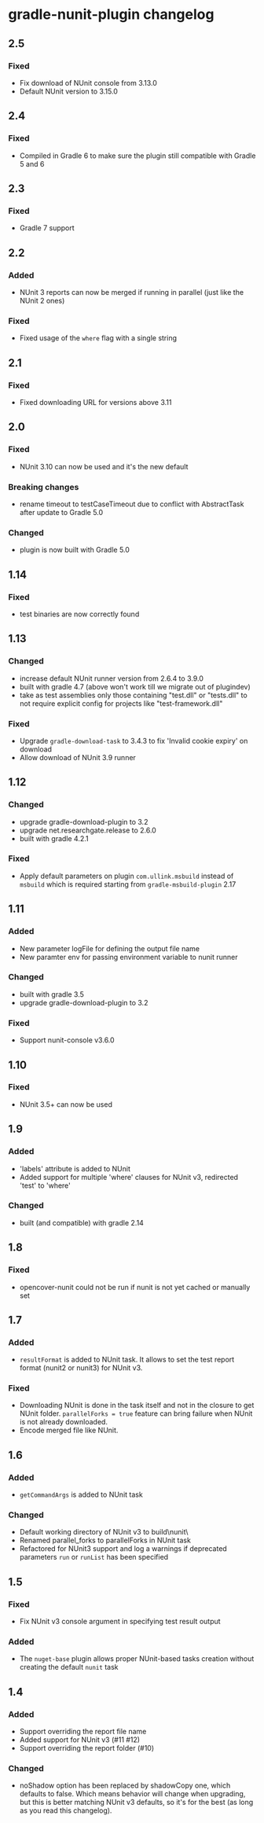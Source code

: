 # gradle-nunit-plugin changelog

## 2.5
### Fixed
* Fix download of NUnit console from 3.13.0
* Default NUnit version to 3.15.0

## 2.4
### Fixed
* Compiled in Gradle 6 to make sure the plugin still compatible with Gradle 5 and 6

## 2.3
### Fixed
* Gradle 7 support

## 2.2
### Added
* NUnit 3 reports can now be merged if running in parallel (just like the NUnit 2 ones)

### Fixed
* Fixed usage of the `where` flag with a single string

## 2.1
### Fixed
* Fixed downloading URL for versions above 3.11

## 2.0
### Fixed
* NUnit 3.10 can now be used and it's the new default

### Breaking changes
* rename timeout to testCaseTimeout due to conflict with AbstractTask after update to Gradle 5.0

### Changed
* plugin is now built with Gradle 5.0

## 1.14
### Fixed
* test binaries are now correctly found

## 1.13
### Changed
* increase default NUnit runner version from 2.6.4 to 3.9.0
* built with gradle 4.7 (above won't work till we migrate out of plugindev)
* take as test assemblies only those containing "test.dll" or "tests.dll"
to not require explicit config for projects like "test-framework.dll"

### Fixed
* Upgrade `gradle-download-task` to 3.4.3 to fix 'Invalid cookie expiry' on download
* Allow download of NUnit 3.9 runner

## 1.12
### Changed
* upgrade gradle-download-plugin to 3.2
* upgrade net.researchgate.release to 2.6.0
* built with gradle 4.2.1

### Fixed
* Apply default parameters on plugin `com.ullink.msbuild` instead of `msbuild`
which is required starting from `gradle-msbuild-plugin` 2.17

## 1.11
### Added
* New parameter logFile for defining the output file name
* New paramter env for passing environment variable to nunit runner

### Changed
* built with gradle 3.5
* upgrade gradle-download-plugin to 3.2

### Fixed
* Support nunit-console v3.6.0

## 1.10
### Fixed
* NUnit 3.5+ can now be used

## 1.9
### Added
* 'labels' attribute is added to NUnit
* Added support for multiple 'where' clauses for NUnit v3, redirected 'test' to 'where'

### Changed
* built (and compatible) with gradle 2.14

## 1.8
### Fixed
* opencover-nunit could not be run if nunit is not yet cached or manually set

## 1.7
### Added
* `resultFormat` is added to NUnit task. It allows to set the test report format (nunit2 or nunit3) for NUnit v3.

### Fixed
* Downloading NUnit is done in the task itself and not in the closure to get NUnit folder. `parallelForks = true` feature can bring failure when NUnit is not already downloaded.
* Encode merged file like NUnit.

## 1.6
### Added
* `getCommandArgs` is added to NUnit task

### Changed
* Default working directory of NUnit v3 to build\nunit\
* Renamed parallel_forks to parallelForks in NUnit task
* Refactored for NUnit3 support and log a warnings if deprecated parameters `run` or `runList` has been specified

## 1.5
### Fixed
* Fix NUnit v3 console argument in specifying test result output

### Added
* The `nuget-base` plugin allows proper NUnit-based tasks creation without creating the default `nunit` task

## 1.4
### Added
* Support overriding the report file name
* Added support for NUnit v3 (#11 #12)
* Support overriding the report folder (#10)

### Changed
* noShadow option has been replaced by shadowCopy one, which defaults to false. Which means behavior will change when upgrading, but this is better matching NUnit v3 defaults, so it's for the best (as long as you read this changelog).

